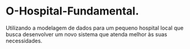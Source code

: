 # O-Hospital-Fundamental.
Utilizando a modelagem de dados para um pequeno hospital local que busca desenvolver um novo sistema que atenda melhor às suas necessidades.
